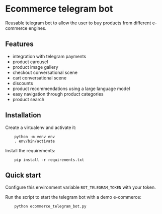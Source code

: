 # Ecommerce telegram bot
Reusable telegram bot to allow the user to buy products from different e-commerce engines.

## Features
- integration with telegram payments
- product carousel
- product image gallery
- checkout conversational scene
- cart conversational scene
- discounts
- product recommendations using a large language model
- easy navigation through product categories
- product search

## Installation
Create a virtualenv and activate it:
```
    python -m venv env
    . env/bin/activate
```

Install the requirements:
```
    pip install -r requirements.txt
```

## Quick start
Configure this environment variable `BOT_TELEGRAM_TOKEN` with your token.

Run the script to start the telegram bot with a demo e-commerce:
```
    python ecommerce_telegram_bot.py
```